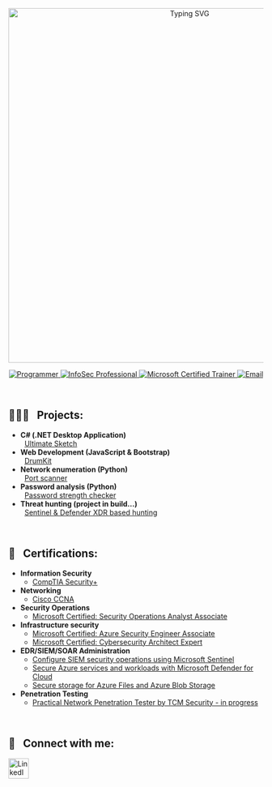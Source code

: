 <!-- Typing SVG Header (dynamic and interactive) -->
<p align="center">
  <img src="https://readme-typing-svg.demolab.com?font=Fira+Code&weight=500&size=24&duration=2500&pause=1000&color=0A0A0AFF&center=true&vCenter=true&width=700&lines=Welcome+to+my+GitHub+profile!;basile%40pnap:~%24+whoami;I'm+Basile+%F0%9F%91%8B;A+(retired)+programmer+%F0%9F%98%84;InfoSec+Professional+%F0%9F%94%91;Microsoft+Certified+Trainer+%F0%9F%93%9A;Cloud+Security+Enthusiast+%E2%98%81%EF%B8%8F"
       alt="Typing SVG" width="700" style="max-width: 100%;" />
</p>

<!--
<p align="center">

![Static Badge](https://img.shields.io/badge/GitHub-black?style=flat&logo=github&logoColor=white&logoSize=auto) 
[![Static Badge](https://img.shields.io/badge/LinkedIn-blue?style=flat&logo=linkedin&logoColor=white&logoSize=auto)](https://www.linkedin.com/in/basilembasha)
[![Static Badge](https://img.shields.io/badge/Email-black?style=flat&logo=gmail&logoColor=red&logoSize=auto)](mailto:basile02@proton.me)

</p>
-->

<!-- Interactive Links with Icons -->
<p align="center">
  <a href="https://github.com/bazyl148" target="_blank" rel="noopener noreferrer">
    <img src="https://img.shields.io/badge/GitHub-Programmer-181717?style=for-the-badge&logo=github" alt="Programmer"/>
  </a>
  <a href="https://www.linkedin.com/in/basilembasha/" target="_blank" rel="noopener noreferrer">
    <img src="https://img.shields.io/badge/LinkedIn-InfoSec%20Professional-0A66C2?style=for-the-badge&logo=linkedin" alt="InfoSec Professional"/>
  </a>
  <a href="https://www.microsoft.com/en-us/learning/mct-certification.aspx" target="_blank" rel="noopener noreferrer">
    <img src="https://img.shields.io/badge/Microsoft-Certified_Trainer-0078D4?style=for-the-badge&logo=microsoft" alt="Microsoft Certified Trainer"/>
  </a>
  <a href="mailto:basile02@proton.me" target="_blank" rel="noopener noreferrer">
    <img src="https://img.shields.io/badge/Email-Contact%20Me-EA4335?style=for-the-badge&logo=gmail" alt="Email"/>
  </a>
</p>

<br>
<h2>👨🏽‍💻 &nbsp; Projects:</h2>

- <b>C# (.NET Desktop Application)</b>  
  &nbsp;&nbsp;[Ultimate Sketch](https://github.com/Basile-Mbasha/UltimateSketch)
- <b>Web Development (JavaScript & Bootstrap)</b>  
  &nbsp;&nbsp;[DrumKit](https://github.com/Basile-Mbasha/DrumKit)
- <b>Network enumeration (Python)</b>  
  &nbsp;&nbsp;[Port scanner](https://github.com/Basile-Mbasha/Port-Scanner)
- <b>Password analysis (Python)</b>  
  &nbsp;&nbsp;[Password strength checker](https://github.com/Basile-Mbasha/password-strength-checker/tree/main)
- <b>Threat hunting (project in build...)</b>  
  &nbsp;&nbsp;[Sentinel & Defender XDR based hunting](https://github.com/Basile-Mbasha/Azure-threat-hunting?tab=readme-ov-file)



<br>
<h2>🏅 &nbsp; Certifications:</h2>

- <b>Information Security</b>  
  - [CompTIA Security+](https://www.credly.com/badges/7af2b51b-fbb1-4bb0-8b99-e5e1b76452ff/public_url)
- <b>Networking</b>  
  - [Cisco CCNA](https://learningnetwork.cisco.com/s/ccna)
- <b>Security Operations</b>  
  - [Microsoft Certified: Security Operations Analyst Associate](https://learn.microsoft.com/api/credentials/share/en-ca/BasileM-6586/DDDB9D44BD655D90?sharingId)
- <b>Infrastructure security</b>  
  - [Microsoft Certified: Azure Security Engineer Associate](https://learn.microsoft.com/api/credentials/share/en-ca/BasileM-6586/3997DEDAD94F31E?sharingId=B8558196737186B4)
  - [Microsoft Certified: Cybersecurity Architect Expert](https://learn.microsoft.com/api/credentials/share/en-us/BasileM-6586/63C9A56A27F6C54B?sharingId=B8558196737186B4)
- <b>EDR/SIEM/SOAR Administration</b>  
  - [Configure SIEM security operations using Microsoft Sentinel](https://learn.microsoft.com/en-ca/users/basilem-6586/credentials/8ef40dcac81782dc?ref=https%3A%2F%2Fwww.linkedin.com%2F)
  - [Secure Azure services and workloads with Microsoft Defender for Cloud](https://learn.microsoft.com/api/credentials/share/en-ca/BasileM-6586/59D928D7F3928438?sharingId=B8558196737186B4)
  - [Secure storage for Azure Files and Azure Blob Storage](https://learn.microsoft.com/api/credentials/share/en-us/BasileM-6586/511D330195A0E45C?sharingId=B8558196737186B4)
- <b>Penetration Testing</b>  
  - [Practical Network Penetration Tester by TCM Security - in progress](https://certifications.tcm-sec.com/pnpt/)

<br>
<h2>🤳 &nbsp; Connect with me:</h2>

<p align="left">
  <a href="https://www.linkedin.com/in/basilembasha" target="_blank" rel="noopener noreferrer">
    <img alt="LinkedIn" width="40px" src="https://www.svgrepo.com/show/157006/linkedin.svg" />
  </a>
</p>
<br>

<!-- Dynamic GitHub Stats 
<p align="center">
  <img src="https://github-readme-stats.vercel.app/api?username=Basile-Mbasha&show_icons=true&theme=github_dark" alt="Basile's GitHub Stats" height="180"/>
  <img src="https://github-readme-stats.vercel.app/api/top-langs/?username=Basile-Mbasha&layout=compact&theme=github_dark" alt="Top Languages" height="180"/>
</p>

-->

<!-- Visitor Counter 
<p align="center">
  <img src="https://komarev.com/ghpvc/?username=Basile-Mbasha&label=Profile%20views&color=0e75b6&style=flat" alt="Profile Views"/>
</p>

-->

